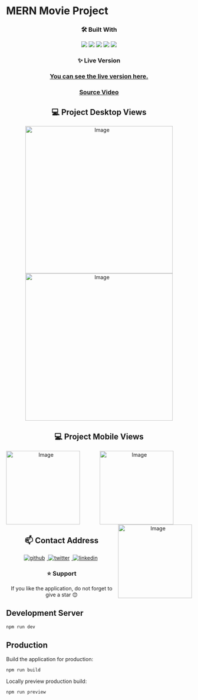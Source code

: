 # MERN Movie Project

<div align="center">
<h3> 🛠️ Built With</h3>
<img src="https://img.shields.io/badge/JavaScript-F7DF1E?style=for-the-badge&logo=javascript&logoColor=black"></img>
<img src="https://img.shields.io/badge/React-20232A?style=for-the-badge&logo=react&logoColor=61DAFB"></img>
<img src="https://img.shields.io/badge/Tailwind_CSS-38B2AC?style=for-the-badge&logo=tailwind-css&logoColor=white"></img>
<img src='https://img.shields.io/badge/Figma-F24E1E?style=for-the-badge&logo=figma&logoColor=white'> </img>
<img src="https://img.shields.io/badge/Vercel-000000?style=for-the-badge&logo=vercel&logoColor=white"></img>
</div>	

<div align="center">
<h3>✨ Live Version </h3>

### [You can see the live version here.](https://react-project-hoobank-clone.vercel.app)
</div>

<div align="center">

### [Source Video](https://www.youtube.com/watch?v=_oO4Qi5aVZs)
</div>

<div align="center">
<h2>💻 Project Desktop Views </h2>
<img src="https://user-images.githubusercontent.com/72731296/213801187-baebd3c2-d411-4a99-ac66-7809b5cedcf5.png" alt="Image" width="400">
<img src="https://user-images.githubusercontent.com/72731296/213801351-de637c67-6be4-4f41-b3eb-7d1040fe79a5.png" alt="Image" width="400">


</div>

<div align="center">
<h2>💻 Project Mobile Views </h2>
<img src="https://user-images.githubusercontent.com/72731296/213801176-5b00c160-a71b-4b29-a54b-4cc966eb6e13.png" alt="Image" align='left' width="200">
<img src="https://user-images.githubusercontent.com/72731296/213801699-01b0393a-8d94-4a16-bffc-01d38a4911e3.png" alt="Image" align='center' width="200">
<img src="https://user-images.githubusercontent.com/72731296/213801544-a2e98e84-2979-4fb7-a1f1-01ed7969a1c5.png" alt="Image" align='right' width="200">
</div>

 <div align="center"> 
 <h2> 📫 Contact Address</h2>
<a href="https://github.com/emircandemr" target="_blank">
<img src=https://img.shields.io/badge/github-%2324292e.svg?&style=for-the-badge&logo=github&logoColor=white alt=github style="margin-right: 5px;" />
</a>
<a href="https://twitter.com/emircandmir" target="_blank">
<img src=https://img.shields.io/badge/twitter-%2300acee.svg?&style=for-the-badge&logo=twitter&logoColor=white alt=twitter style="margin-right: 5px;" />
</a>
<a href="https://www.linkedin.com/in/emircandemr/" target="_blank">
<img src=https://img.shields.io/badge/linkedin-%231E77B5.svg?&style=for-the-badge&logo=linkedin&logoColor=white alt=linkedin style="margin-right: 5px;" />
</a>
 </div>

<div align="center">
<h3> ⭐ Support </h3>
<p> If you like the application, do not forget to give a star 😊 </p>
</div>

## Development Server

```bash
npm run dev
```

## Production

Build the application for production:

```bash
npm run build
```

Locally preview production build:

```bash
npm run preview
```
